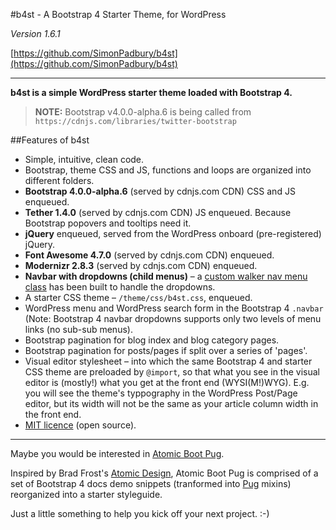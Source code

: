 #b4st - A Bootstrap 4 Starter Theme, for WordPress

*Version 1.6.1*

[https://github.com/SimonPadbury/b4st](https://github.com/SimonPadbury/b4st)

------------------

**b4st is a simple WordPress starter theme loaded with Bootstrap 4.**

> **NOTE:** Bootstrap v4.0.0-alpha.6 is being called from `https://cdnjs.com/libraries/twitter-bootstrap`

##Features of b4st

* Simple, intuitive, clean code.
* Bootstrap, theme CSS and JS, functions and loops are organized into different folders.
* **Bootstrap 4.0.0-alpha.6** (served by cdnjs.com CDN) CSS and JS enqueued.
* **Tether 1.4.0** (served by cdnjs.com CDN) JS enqueued. Because Bootstrap popovers and tooltips need it.
* **jQuery** enqueued, served from the WordPress onboard (pre-registered) jQuery.
* **Font Awesome 4.7.0** (served by cdnjs.com CDN) enqueued.
* **Modernizr 2.8.3** (served by cdnjs.com CDN) enqueued.
* **Navbar with dropdowns (child menus)** – a [custom walker nav menu class](https://github.com/SimonPadbury/b4st/blob/master/functions/navbar.php) has been built to handle the dropdowns.
* A starter CSS theme – `/theme/css/b4st.css`, enqueued.
* WordPress menu and WordPress search form in the Bootstrap 4 `.navbar` (Note: Bootstrap 4 navbar dropdowns supports only two levels of menu links (no sub-sub menus).
* Bootstrap pagination for blog index and blog category pages.
* Bootstrap pagination for posts/pages if split over a series of 'pages'.
* Visual editor stylesheet – into which the same Bootstrap 4 and starter CSS theme are preloaded by `@import`, so that what you see in the visual editor is (mostly!) what you get at the front end (WYSI(M!)WYG). E.g. you will see the theme's typpography in the WordPress Post/Page editor, but its width will not be the same as your article column width in the front end.
* [MIT licence](http://opensource.org/licenses/MIT) (open source).

---

Maybe you would be interested in [Atomic Boot Pug](https://github.com/SimonPadbury/Atomic-Boot-Pug).

Inspired by Brad Frost's [Atomic Design](http://atomicdesign.bradfrost.com/), Atomic Boot Pug is comprised of a set of Bootstrap 4 docs demo snippets (tranformed into [Pug](https://pugjs.org/api/getting-started.html) mixins) reorganized into a starter styleguide.

Just a little something to help you kick off your next project. :-)
